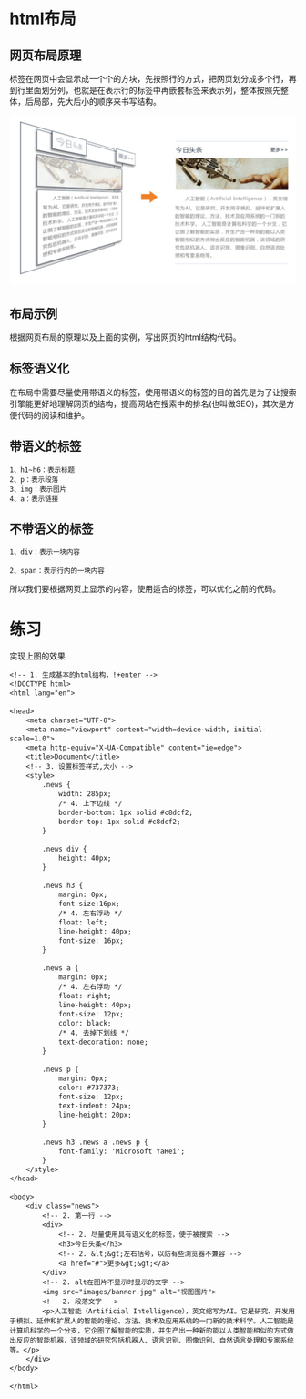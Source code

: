 # html布局
## 网页布局原理

标签在网页中会显示成一个个的方块，先按照行的方式，把网页划分成多个行，再到行里面划分列，也就是在表示行的标签中再嵌套标签来表示列，整体按照先整体，后局部，先大后小的顺序来书写结构。

![](../images/布局.png)

## 布局示例

根据网页布局的原理以及上面的实例，写出网页的html结构代码。

## 标签语义化

在布局中需要尽量使用带语义的标签，使用带语义的标签的目的首先是为了让搜索引擎能更好地理解网页的结构，提高网站在搜索中的排名(也叫做SEO)，其次是方便代码的阅读和维护。

## 带语义的标签 

```
1、h1~h6：表示标题
2、p：表示段落
3、img：表示图片
4、a：表示链接
```

## 不带语义的标签 

```
1、div：表示一块内容

2、span：表示行内的一块内容
```


所以我们要根据网页上显示的内容，使用适合的标签，可以优化之前的代码。

# 练习

实现上图的效果

```
<!-- 1. 生成基本的html结构，!+enter -->
<!DOCTYPE html>
<html lang="en">

<head>
    <meta charset="UTF-8">
    <meta name="viewport" content="width=device-width, initial-scale=1.0">
    <meta http-equiv="X-UA-Compatible" content="ie=edge">
    <title>Document</title>
    <!-- 3. 设置标签样式,大小 -->
    <style>
        .news {
            width: 285px;
            /* 4. 上下边线 */
            border-bottom: 1px solid #c8dcf2;
            border-top: 1px solid #c8dcf2;
        }

        .news div {
            height: 40px;
        }

        .news h3 {
            margin: 0px;
            font-size:16px;
            /* 4. 左右浮动 */
            float: left;
            line-height: 40px;
            font-size: 16px;
        }

        .news a {
            margin: 0px;
            /* 4. 左右浮动 */
            float: right;
            line-height: 40px;
            font-size: 12px;
            color: black;
            /* 4. 去掉下划线 */
            text-decoration: none;
        }

        .news p {
            margin: 0px;
            color: #737373;
            font-size: 12px;
            text-indent: 24px;
            line-height: 20px;
        }

        .news h3 .news a .news p {
            font-family: 'Microsoft YaHei';
        }
    </style>
</head>

<body>
    <div class="news">
        <!-- 2. 第一行 -->
        <div>
            <!-- 2. 尽量使用具有语义化的标签，便于被搜索 -->
            <h3>今日头条</h3>
            <!-- 2. &lt;&gt;左右括号，以防有些浏览器不兼容 -->
            <a href="#">更多&gt;&gt;</a>
        </div>
        <!-- 2. alt在图片不显示时显示的文字 -->
        <img src="images/banner.jpg" alt="视图图片">
        <!-- 2. 段落文字 -->
        <p>人工智能（Artificial Intelligence），英文缩写为AI。它是研究、开发用于模拟、延伸和扩展人的智能的理论、方法、技术及应用系统的一门新的技术科学。人工智能是计算机科学的一个分支，它企图了解智能的实质，并生产出一种新的能以人类智能相似的方式做出反应的智能机器，该领域的研究包括机器人、语言识别、图像识别、自然语言处理和专家系统等。</p>
    </div>
</body>

</html>
```
